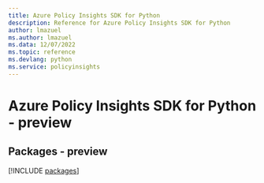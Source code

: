 ```yaml
---
title: Azure Policy Insights SDK for Python
description: Reference for Azure Policy Insights SDK for Python
author: lmazuel
ms.author: lmazuel
ms.data: 12/07/2022
ms.topic: reference
ms.devlang: python
ms.service: policyinsights
---
```

# Azure Policy Insights SDK for Python - preview
## Packages - preview
[!INCLUDE [packages](policy-insights-index.md)]